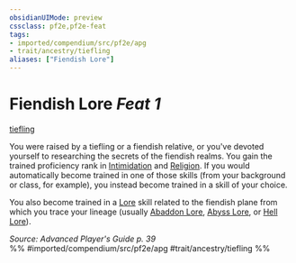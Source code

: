 ```yaml
---
obsidianUIMode: preview
cssclass: pf2e,pf2e-feat
tags:
- imported/compendium/src/pf2e/apg
- trait/ancestry/tiefling
aliases: ["Fiendish Lore"]
---
```

# Fiendish Lore  *Feat 1*  
[tiefling](tiefling-b1.md)  


You were raised by a tiefling or a fiendish relative, or you've devoted yourself to researching the secrets of the fiendish realms. You gain the trained proficiency rank in [Intimidation](../skills.md#Intimidation) and [Religion](../skills.md#Religion). If you would automatically become trained in one of those skills (from your background or class, for example), you instead become trained in a skill of your choice.

You also become trained in a [Lore](../skills.md#Lore) skill related to the fiendish plane from which you trace your lineage (usually [Abaddon Lore](../skills.md#Lore), [Abyss Lore](../skills.md#Lore), or [Hell Lore](../skills.md#Lore)).

*Source: Advanced Player's Guide p. 39*  
%% #imported/compendium/src/pf2e/apg #trait/ancestry/tiefling %%